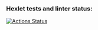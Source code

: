 ### Hexlet tests and linter status:
[![Actions Status](https://github.com/AAvchinnikova/java-project-99/actions/workflows/hexlet-check.yml/badge.svg)](https://github.com/AAvchinnikova/java-project-99/actions)